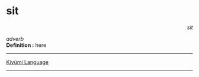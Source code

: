 
# sit

<div align="right"><i>sit</i></div>

*adverb*  
**Definition :** here  

---

[Kivümi Language](../README.md)

---

